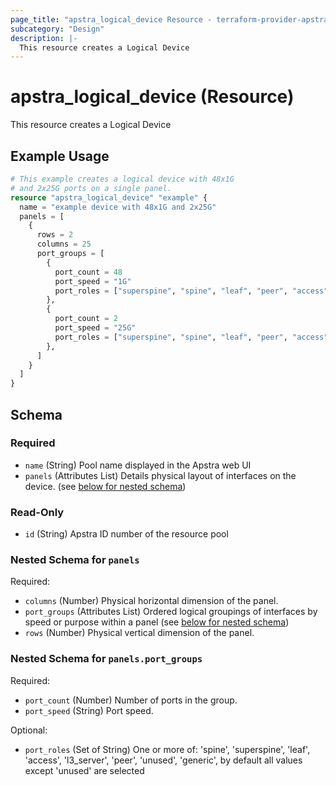 ```yaml
---
page_title: "apstra_logical_device Resource - terraform-provider-apstra"
subcategory: "Design"
description: |-
  This resource creates a Logical Device
---
```


# apstra_logical_device (Resource)

This resource creates a Logical Device


## Example Usage

```terraform
# This example creates a logical device with 48x1G
# and 2x25G ports on a single panel.
resource "apstra_logical_device" "example" {
  name = "example device with 48x1G and 2x25G"
  panels = [
    {
      rows = 2
      columns = 25
      port_groups = [
        {
          port_count = 48
          port_speed = "1G"
          port_roles = ["superspine", "spine", "leaf", "peer", "access", "generic"]
        },
        {
          port_count = 2
          port_speed = "25G"
          port_roles = ["superspine", "spine", "leaf", "peer", "access", "generic"]
        },
      ]
    }
  ]
}
```

<!-- schema generated by tfplugindocs -->
## Schema

### Required

- `name` (String) Pool name displayed in the Apstra web UI
- `panels` (Attributes List) Details physical layout of interfaces on the device. (see [below for nested schema](#nestedatt--panels))

### Read-Only

- `id` (String) Apstra ID number of the resource pool

<a id="nestedatt--panels"></a>
### Nested Schema for `panels`

Required:

- `columns` (Number) Physical horizontal dimension of the panel.
- `port_groups` (Attributes List) Ordered logical groupings of interfaces by speed or purpose within a panel (see [below for nested schema](#nestedatt--panels--port_groups))
- `rows` (Number) Physical vertical dimension of the panel.

<a id="nestedatt--panels--port_groups"></a>
### Nested Schema for `panels.port_groups`

Required:

- `port_count` (Number) Number of ports in the group.
- `port_speed` (String) Port speed.

Optional:

- `port_roles` (Set of String) One or more of: 'spine', 'superspine', 'leaf', 'access', 'l3_server', 'peer', 'unused', 'generic', by default all values except 'unused' are selected
